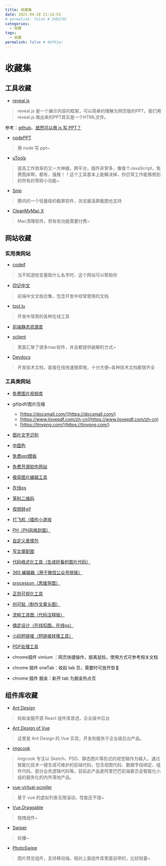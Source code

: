 ```yaml
---
title: 收藏集
date: 2021-04-28 21:14:53
# permalink: false # 3db378/
categories: 
  - 收藏
tags: 
  - 收藏
permalink: false # 4bf61a/
---
```



# 收藏集



## 工具收藏

- [reveal.js](https://revealjs.com/)
> reveal.js 是一个展示内容的框架，可以简单的理解为网页版的PPT。我们用 reveal.js 做出来的PPT其实是一个HTML文件。

参考：[github](https://github.com/hakimel/reveal.js/)、[居然可以用 js 写 PPT？](https://mp.weixin.qq.com/s/u6ocl7lVXG-jvaNIRn-IiA)



- [nodePPT](https://github.com/ksky521/nodePPT)
> 用 node 写 ppt~


- [uTools](https://u.tools/)
> 提高工作效率的又一大神器，跨平台，插件非常多，像查个JavaScript，免费图床啊，都有，强推！！这个工具基本上能解决掉，你日常工作能够用到的所有的零碎小功能~


- [Snip](https://snip.qq.com/)
> 腾讯的一个轻量级的截屏软件，浏览器滚屏截图也支持


- [CleanMyMac X](https://macpaw.com/cleanmymac)
> Mac清理软件，但有些功能需要付费~







## 网站收藏


### 实用类网站

- [codeif](https://unbug.github.io/codelf/)
> 当不知道给变量取什么名字时，这个网站可以帮助你

- [印记中文](https://docschina.org/)
> 前端中文文档合集，包含开发中经常使用的文档

- [tool.lu](https://tool.lu/)
> 开发中常用的各种在线工具

- [前端静态资源库](https://cdn.baomitu.com/)


- [xclient](https://xclient.info/)
> 里面汇聚了很多mac软件，并且都提供破解的方式~


- [Devdocs](https://devdocs.io/)
> 开发技术文档，直接在线快速搜索哦，十分方便~各种技术文档都很齐全



### 工具类网站

- [免费图片视频库](https://www.pexels.com/zh-cn/)
- gif/pdf/图片压缩
    - [https://docsmall.com/](https://docsmall.com/)
    - [https://www.ilovepdf.com/zh-cn](https://www.ilovepdf.com/zh-cn)
    - [https://tinypng.com/](https://tinypng.com/)
- [图片文字识别](https://web.baimiaoapp.com/)
- [中国色](http://zhongguose.com/)
- [免费ppt模板](http://ppt.sotary.com/web/wxapp/index.html)
- [免费开源软件网站](https://www.fosshub.com/)
- [极简图片编辑工具](https://kt.fkw.com/)
- [在线ps](https://ps.gaoding.com/#/)
- [草料二维码](https://cli.im/)
- [视频转gif](https://ezgif.com/video-to-gif)


- [打飞机（插件小游戏](https://kickassapp.com/)
- [PH（PH风格封面）](https://logoly.pro/)
- [自定义表情包](https://sorry.xuty.cc/panta/)
- [写文章配图](https://undraw.co)
- [代码格式化工具（生成好看的图片代码）](https://carbon.now.sh/)
- [365 编辑器（用于微信公众号排版）](http://www.365editor.com/)
- [processon（思维导图）](https://processon.com/)
- [正则可视化工具](https://jex.im/regulex/#!flags=&re=%5E(a%7Cb)*%3F%24)
- [创可贴（制作文章头图）](https://www.chuangkit.com/)
- [流程工具图（代码注释版）](http://asciiflow.com/)
- [搞定设计（在线扣图，在线ps）](https://www.gaoding.com/)
- [小码短链接（短链接转换工具）](https://xiaomark.com/)
- [PDF处理工具](https://smallpdf.com/)
- chrome插件 vimium ：网页快捷操作，脱离鼠标，使用方式可参考相关文档
- chrome 插件 oneTab：收起 tab 页，需要时可放开恢复
- chrome 插件 掘金：新开 tab 为掘金热点页



## 组件库收藏


- [Ant Design](https://ant.design/index-cn)
> 蚂蚁金服开源 React 组件库首选，企业级中后台


- [Ant Design of Vue](https://www.antdv.com/docs/vue/introduce-cn/)
> 这里是 Ant Design 的 Vue 实现，开发和服务于企业级后台产品。


- [imgcook](https://www.imgcook.com/docs)
> imgcook 专注以 Sketch、PSD、静态图片等形式的视觉稿作为输入，通过智能化技术一键生成可维护的前端代码，包含视图代码、数据字段绑定、组件代码、部分业务逻辑代码等。目前此产品是阿里巴巴前端委员会智能化小组的服务化的内外落地产品。


- [vue-virtual-scroller](https://github.com/Akryum/vue-virtual-scroller)
> 基于 vue 的虚拟列表无限滚动，性能还不错~

- [Vue.Draggable](https://github.com/SortableJS/Vue.Draggable)
> 拖拽组件~

- [Swiper](https://swiperjs.com/)
> 轮播~


- [PhotoSwipe](https://github.com/dimsemenov/photoswipe)
> 图片预览组件，支持移动端，相对上面组件库里面自带的，比较轻量~




